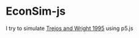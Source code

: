 # EconSim-js

I try to simulate [Trejos and Wright 1995](https://www.jstor.org/stable/2138721) using p5.js
